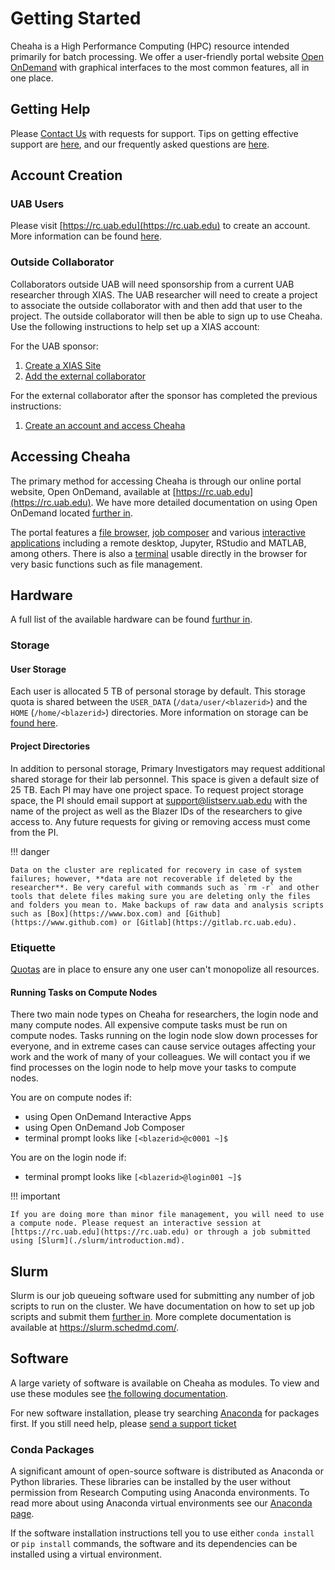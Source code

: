 # Getting Started

Cheaha is a High Performance Computing (HPC) resource intended primarily for batch processing. We offer a user-friendly portal website [Open OnDemand](#open-ondemand) with graphical interfaces to the most common features, all in one place.

## Getting Help

Please [Contact Us](../index.md#contact-us) with requests for support. Tips on getting effective support are [here](../help/support.md), and our frequently asked questions are [here](../help/faq.md).

## Account Creation

### UAB Users

Please visit [https://rc.uab.edu](https://rc.uab.edu) to create an account. More information can be found [here](../account_management/cheaha_account.md).

### Outside Collaborator

Collaborators outside UAB will need sponsorship from a current UAB researcher through XIAS. The UAB researcher will need to create a project to associate the outside collaborator with and then add that user to the project. The outside collaborator will then be able to sign up to use Cheaha. Use the following instructions to help set up a XIAS account:

For the UAB sponsor:

1. [Create a XIAS Site](../account_management/xias_sites.md)
2. [Add the external collaborator](../account_management/xias_users.md)

For the external collaborator after the sponsor has completed the previous instructions:

1. [Create an account and access Cheaha](../account_management/xias_guest.md)

## Accessing Cheaha

The primary method for accessing Cheaha is through our online portal website, Open OnDemand, available at [https://rc.uab.edu](https://rc.uab.edu). We have more detailed documentation on using Open OnDemand located [further in](./open_ondemand/ood_main.md).

The portal features a [file browser](./open_ondemand/ood_files.md), [job composer](./open_ondemand/ood_jobs.md) and various [interactive applications](./open_ondemand/ood_interactive.md) including a remote desktop, Jupyter, RStudio and MATLAB, among others. There is also a [terminal](./open_ondemand/ood_main.md#shell-access) usable directly in the browser for very basic functions such as file management.

## Hardware

A full list of the available hardware can be found [furthur in](./hardware.md).

### Storage

#### User Storage

Each user is allocated 5 TB of personal storage by default. This storage quota is shared between the `USER_DATA` (`/data/user/<blazerid>`) and the `HOME` (`/home/<blazerid>`) directories. More information on storage can be [found here](../data_management/storage.md).

#### Project Directories

In addition to personal storage, Primary Investigators may request additional shared storage for their lab personnel. This space is given a default size of 25 TB. Each PI may have one project space. To request project storage space, the PI should email support at support@listserv.uab.edu with the name of the project as well as the Blazer IDs of the researchers to give access to. Any future requests for giving or removing access must come from the PI.

<!-- markdownlint-disable MD046 -->
!!! danger

    Data on the cluster are replicated for recovery in case of system failures; however, **data are not recoverable if deleted by the researcher**. Be very careful with commands such as `rm -r` and other tools that delete files making sure you are deleting only the files and folders you mean to. Make backups of raw data and analysis scripts such as [Box](https://www.box.com) and [Github](https://www.github.com) or [Gitlab](https://gitlab.rc.uab.edu).
<!-- markdownlint-enable MD046 -->

### Etiquette

[Quotas](./slurm/submitting_jobs.md#slurm-partitions) are in place to ensure any one user can't monopolize all resources.

#### Running Tasks on Compute Nodes

There two main node types on Cheaha for researchers, the login node and many compute nodes. All expensive compute tasks must be run on compute nodes. Tasks running on the login node slow down processes for everyone, and in extreme cases can cause service outages affecting your work and the work of many of your colleagues. We will contact you if we find processes on the login node to help move your tasks to compute nodes.

You are on compute nodes if:

- using Open OnDemand Interactive Apps
- using Open OnDemand Job Composer
- terminal prompt looks like `[<blazerid>@c0001 ~]$`

You are on the login node if:

- terminal prompt looks like `[<blazerid>@login001 ~]$`

<!-- markdownlint-disable MD046 -->
!!! important

    If you are doing more than minor file management, you will need to use a compute node. Please request an interactive session at [https://rc.uab.edu](https://rc.uab.edu) or through a job submitted using [Slurm](./slurm/introduction.md).
<!-- markdownlint-enable MD046 -->

## Slurm

Slurm is our job queueing software used for submitting any number of job scripts to run on the cluster. We have documentation on how to set up job scripts and submit them [further in](./slurm/introduction.md). More complete documentation is available at <https://slurm.schedmd.com/>.

## Software

A large variety of software is available on Cheaha as modules. To view and use these modules see [the following documentation](./software/modules.md).

For new software installation, please try searching [Anaconda](../workflow_solutions/using_anaconda.md) for packages first. If you still need help, please [send a support ticket](../help/support.md)

### Conda Packages

A significant amount of open-source software is distributed as Anaconda or Python libraries. These libraries can be installed by the user without permission from Research Computing using Anaconda environments. To read more about using Anaconda virtual environments see our [Anaconda page](./conda.md).

If the software installation instructions tell you to use either `conda install` or `pip install` commands, the software and its dependencies can be installed using a virtual environment.
